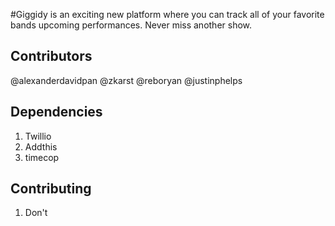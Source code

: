 #Giggidy is an exciting new platform where you can track all of your favorite bands upcoming performances.  Never miss another show.
## Contributors
@alexanderdavidpan
@zkarst
@reboryan
@justinphelps

## Dependencies 
1. Twillio
2. Addthis
3. timecop


## Contributing
1. Don't



